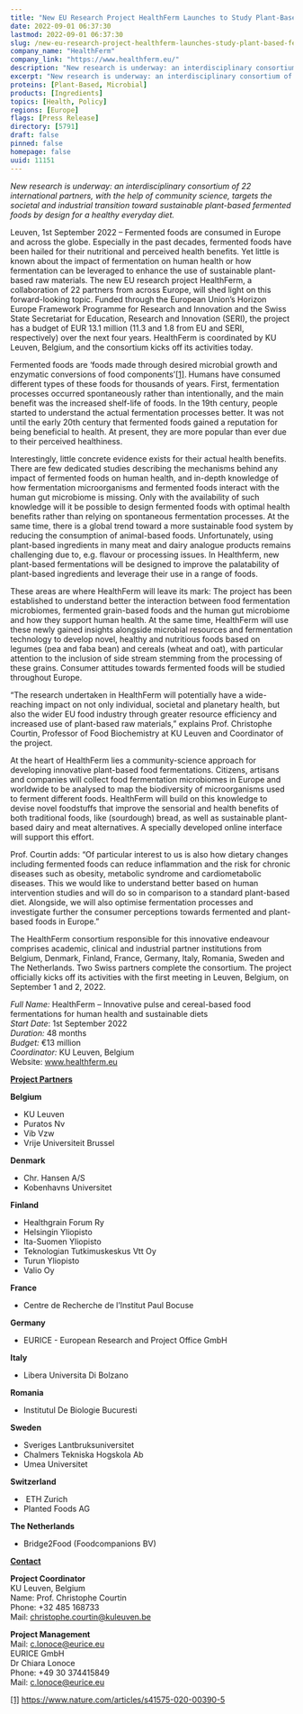 ```yaml
---
title: "New EU Research Project HealthFerm Launches to Study Plant-Based Fermented Foods for Healthier and More Sustainable Diets"
date: 2022-09-01 06:37:30
lastmod: 2022-09-01 06:37:30
slug: /new-eu-research-project-healthferm-launches-study-plant-based-fermented-foods-healthier
company_name: "HealthFerm"
company_link: "https://www.healthferm.eu/"
description: "New research is underway: an interdisciplinary consortium of 22 international partners, with the help of community science, targets the societal and industrial transition toward sustainable plant-based fermented foods by design for a healthy everyday diet."
excerpt: "New research is underway: an interdisciplinary consortium of 22 international partners, with the help of community science, targets the societal and industrial transition toward sustainable plant-based fermented foods by design for a healthy everyday diet."
proteins: [Plant-Based, Microbial]
products: [Ingredients]
topics: [Health, Policy]
regions: [Europe]
flags: [Press Release]
directory: [5791]
draft: false
pinned: false
homepage: false
uuid: 11151
---
```

<p><em>New research is underway: an interdisciplinary consortium of 22 international partners, with the help of community science, targets the societal and industrial transition toward sustainable plant-based fermented foods by design for a healthy everyday diet.</em></p>
<p>Leuven, 1st September 2022 – Fermented foods are consumed in Europe and across the globe. Especially in the past decades, fermented foods have been hailed for their nutritional and perceived health benefits. Yet little is known about the impact of fermentation on human health or how fermentation can be leveraged to enhance the use of sustainable plant-based raw materials. The new EU research project HealthFerm, a collaboration of 22 partners from across Europe, will shed light on this forward-looking topic. Funded through the European Union’s Horizon Europe Framework Programme for Research and Innovation and the Swiss State Secretariat for Education, Research and Innovation (SERI), the project has a budget of EUR 13.1 million (11.3 and 1.8 from EU and SERI, respectively) over the next four years. HealthFerm is coordinated by KU Leuven, Belgium, and the consortium kicks off its activities today.</p>
<p>Fermented foods are ‘foods made through desired microbial growth and enzymatic conversions of food components’<a href="#_ftn1">[1]</a>.<strong> </strong>Humans have consumed different types of these foods for thousands of years. First, fermentation processes occurred spontaneously rather than intentionally, and the main benefit was the increased shelf-life of foods. In the 19th century, people started to understand the actual fermentation processes better. It was not until the early 20th century that fermented foods gained a reputation for being beneficial to health. At present, they are more popular than ever due to their perceived healthiness.</p>
<p>Interestingly, little concrete evidence exists for their actual health benefits. There are few dedicated studies describing the mechanisms behind any impact of fermented foods on human health, and in-depth knowledge of how fermentation microorganisms and fermented foods interact with the human gut microbiome is missing. Only with the availability of such knowledge will it be possible to design fermented foods with optimal health benefits rather than relying on spontaneous fermentation processes. At the same time, there is a global trend toward a more sustainable food system by reducing the consumption of animal-based foods. Unfortunately, using plant-based ingredients in many meat and dairy analogue products remains challenging due to, e.g. flavour or processing issues. In Healthferm, new plant-based fermentations will be designed to improve the palatability of plant-based ingredients and leverage their use in a range of foods. </p>
<p>These areas are where HealthFerm will leave its mark: The project has been established to understand better the interaction between food fermentation microbiomes, fermented grain-based foods and the human gut microbiome and how they support human health. At the same time, HealthFerm will use these newly gained insights alongside microbial resources and fermentation technology to develop novel, healthy and nutritious foods based on legumes (pea and faba bean) and cereals (wheat and oat), with particular attention to the inclusion of side stream stemming from the processing of these grains. Consumer attitudes towards fermented foods will be studied throughout Europe.</p>
<p>“The research undertaken in HealthFerm will potentially have a wide-reaching impact on not only individual, societal and planetary health, but also the wider EU food industry through greater resource efficiency and increased use of plant-based raw materials,” explains Prof. Christophe Courtin, Professor of Food Biochemistry at KU Leuven and Coordinator of the project.</p>
<p>At the heart of HealthFerm lies a community-science approach for developing innovative plant-based food fermentations. Citizens, artisans and companies will collect food fermentation microbiomes in Europe and worldwide to be analysed to map the biodiversity of microorganisms used to ferment different foods. HealthFerm will build on this knowledge to devise novel foodstuffs that improve the sensorial and health benefits of both traditional foods, like (sourdough) bread, as well as sustainable plant-based dairy and meat alternatives. A specially developed online interface will support this effort.</p>
<p>Prof. Courtin adds: “Of particular interest to us is also how dietary changes including fermented foods can reduce inflammation and the risk for chronic diseases such as obesity, metabolic syndrome and cardiometabolic diseases. This we would like to understand better based on human intervention studies and will do so in comparison to a standard plant-based diet. Alongside, we will also optimise fermentation processes and investigate further the consumer perceptions towards fermented and plant-based foods in Europe.”</p>
<p>The HealthFerm consortium responsible for this innovative endeavour comprises academic, clinical and industrial partner institutions from Belgium, Denmark, Finland, France, Germany, Italy, Romania, Sweden and The Netherlands. Two Swiss partners complete the consortium. The project officially kicks off its activities with the first meeting in Leuven, Belgium, on September 1 and 2, 2022.</p>
<p><em>Full Name:</em> HealthFerm – Innovative pulse and cereal-based food fermentations for human health and sustainable diets<br />
<em>Start Date</em>: 1st September 2022<br />
<em>Duration:</em> 48 months<br />
<em>Budget:</em> €13 million<br />
<em>Coordinator:</em> KU Leuven, Belgium<br />
Website: <a href="http://www.healthferm.eu">www.healthferm.eu</a></p>
<p><strong><u>Project Partners </u></strong></p>
<p><strong>Belgium</strong></p>
<ul>
<li>KU Leuven</li>
<li>Puratos Nv</li>
<li>Vib Vzw</li>
<li>Vrije Universiteit Brussel</li>
</ul>
<p><strong>Denmark</strong></p>
<ul>
<li>Chr. Hansen A/S</li>
<li>Kobenhavns Universitet</li>
</ul>
<p><strong>Finland</strong></p>
<ul>
<li>Healthgrain Forum Ry</li>
<li>Helsingin Yliopisto</li>
<li>Ita-Suomen Yliopisto</li>
<li>Teknologian Tutkimuskeskus Vtt Oy</li>
<li>Turun Yliopisto</li>
<li>Valio Oy</li>
</ul>
<p><strong>France</strong></p>
<ul>
<li>Centre de Recherche de l’Institut Paul Bocuse</li>
</ul>
<p><strong>Germany</strong></p>
<ul>
<li>EURICE - European Research and Project Office GmbH</li>
</ul>
<p><strong>Italy</strong></p>
<ul>
<li>Libera Universita Di Bolzano</li>
</ul>
<p><strong>Romania</strong></p>
<ul>
<li>Institutul De Biologie Bucuresti</li>
</ul>
<p><strong>Sweden</strong></p>
<ul>
<li>Sveriges Lantbruksuniversitet</li>
<li>Chalmers Tekniska Hogskola Ab</li>
<li>Umea Universitet</li>
</ul>
<p><strong>Switzerland</strong></p>
<ul>
<li> ETH Zurich</li>
<li>Planted Foods AG</li>
</ul>
<p><strong>The Netherlands</strong></p>
<ul>
<li>Bridge2Food (Foodcompanions BV)</li>
</ul>
<p><strong><u>Contact </u></strong></p>
<p><strong>Project Coordinator</strong><br />
KU Leuven, Belgium<br />
Name: Prof. Christophe Courtin<br />
Phone: +32 485 168733<br />
Mail: <a href="mailto:christophe.courtin@kuleuven.be">christophe.courtin@kuleuven.be</a></p>
<p><strong>Project Management</strong><br />
Mail: <a href="mailto:c.lonoce@eurice.eu">c.lonoce@eurice.eu</a><br />
EURICE GmbH<br />
Dr Chiara Lonoce<br />
Phone: +49 30 374415849<br />
Mail: <a href="mailto:c.lonoce@eurice.eu">c.lonoce@eurice.eu</a></p>
<p><a href="#_ftnref1">[1]</a> <a href="https://www.nature.com/articles/s41575-020-00390-5">https://www.nature.com/articles/s41575-020-00390-5</a></p>
